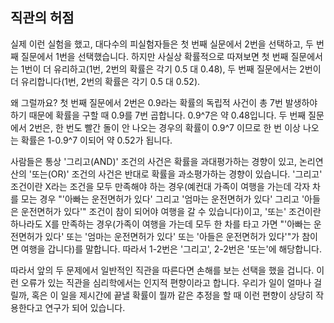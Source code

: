 ## 직관의 허점
실제 이런 실험을 했고, 대다수의 피실험자들은 첫 번째 실문에서 2번을 선택하고, 두 번째 질문에서 1번을 선택했습니다. 하지만 사실상 확률적으로 따져보면 첫 번째 질문에서는 1번이 더 유리하고(1번, 2번의 확률은 각기 0.5 대 0.48), 두 번째 질문에서는 2번이 더 유리합니다(1번, 2번의 확률은 각기 0.5 대 0.52).

왜 그럴까요? 첫 번째 질문에서 2번은 0.9라는 확률의 독립적 사건이 총 7번 발생하야 하기 때문에 확률을 구할 때 0.9를 7번 곱합니다. 0.9^7은 약 0.48입니다. 두 번째 질문에서 2번은, 한 번도 빨간 돌이 안 나오는 경우의 확률이 0.9^7 이므로 한 번 이상 나오는 확률은 1-0.9^7 이되어 약 0.52가 됩니다.

사람들은 통상 '그리고(AND)' 조건의 사건은 확률을 과대평가하는 경향이 있고, 논리연산의 '또는(OR)' 조건의 사건은 반대로 확률을 과소평가하는 경향이 있습니다. '그리고' 조건이란 X라는 조건을 모두 만족해야 하는 경우(예컨대 가족이 여행을 가는데 각자 차를 모는 경우 "'아빠는 운전면허가 있다' 그리고 '엄마는 운전면허가 있다' 그리고 '아들은 운전면허가 있다'" 조건이 참이 되어야 여행을 갈 수 있습니다)이고, '또는' 조건이란 하나라도 X를 만족하는 경우(가족이 여행을 가는데 모두 한 차를 타고 가면 "'아빠는 운전면허가 있다' 또는 '엄마는 운전면허가 있다' 또는 '아들은 운전면허가 있다'"가 참이면 여행을 갑니다)를 말합니다. 따라서 1-2번은 '그리고', 2-2번은 '또는'에 해당합니다.

따라서 앞의 두 문제에서 일반적인 직관을 따른다면 손해를 보는 선택을 했을 겁니다. 이런 오류가 있는 직관을 심리학에서는 인지적 편향이라고 합니다. 우리가 일이 얼마나 걸릴까, 혹은 이 일을 제시간에 끝낼 확률이 뭘까 같은 추정을 할 때 이런 편향이 상당히 작용한다고 연구가 되어 있습니다.